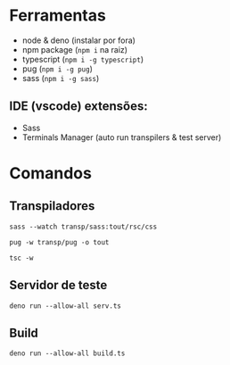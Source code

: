 # Ferramentas
- node & deno (instalar por fora)
- npm package (`npm i` na raiz)
- typescript (`npm i -g typescript`)
- pug (`npm i -g pug`)
- sass (`npm i -g sass`)

## IDE (vscode) extensões:
- Sass
- Terminals Manager (auto run transpilers & test server)

# Comandos
## Transpiladores
`sass --watch transp/sass:tout/rsc/css`

`pug -w transp/pug -o tout`

`tsc -w`

## Servidor de teste
`deno run --allow-all serv.ts`

## Build
`deno run --allow-all build.ts`